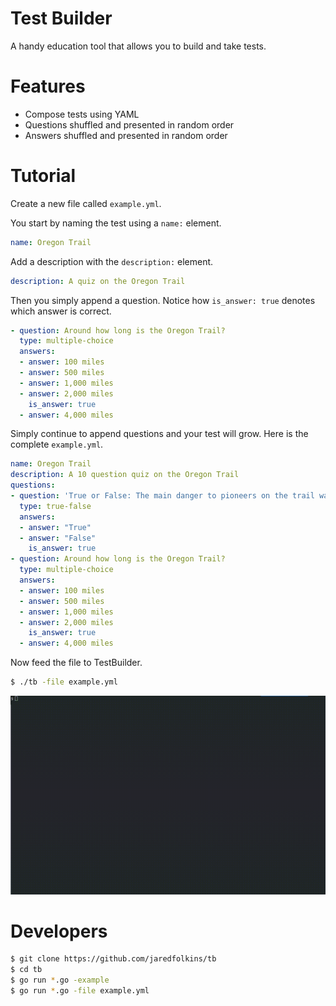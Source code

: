# Test Builder

A handy education tool that allows you to build and take tests.

# Features

- Compose tests using YAML
- Questions shuffled and presented in random order
- Answers shuffled and presented in random order

# Tutorial

Create a new file called `example.yml`. 

You start by naming the test using a `name:` element.

```YAML
name: Oregon Trail
```

Add a description with the `description:` element.

```YAML
description: A quiz on the Oregon Trail
```

Then you simply append a question. Notice how `is_answer: true` denotes which answer is correct.

```YAML
- question: Around how long is the Oregon Trail?
  type: multiple-choice
  answers:
  - answer: 100 miles
  - answer: 500 miles
  - answer: 1,000 miles
  - answer: 2,000 miles
    is_answer: true
  - answer: 4,000 miles
```

Simply continue to append questions and your test will grow. Here is the complete `example.yml`.

```YAML
name: Oregon Trail
description: A 10 question quiz on the Oregon Trail
questions:
- question: 'True or False: The main danger to pioneers on the trail was Native Americans.'
  type: true-false
  answers:
  - answer: "True"
  - answer: "False"
    is_answer: true
- question: Around how long is the Oregon Trail?
  type: multiple-choice
  answers:
  - answer: 100 miles
  - answer: 500 miles
  - answer: 1,000 miles
  - answer: 2,000 miles
    is_answer: true
  - answer: 4,000 miles
```

Now feed the file to TestBuilder.

```bash
$ ./tb -file example.yml
```

![](tb.gif)

# Developers

```bash
$ git clone https://github.com/jaredfolkins/tb
$ cd tb
$ go run *.go -example
$ go run *.go -file example.yml
```